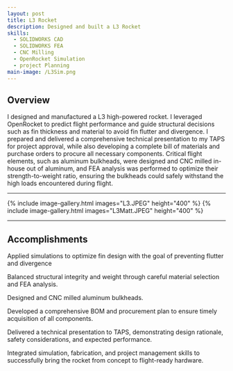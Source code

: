 ```yaml
---
layout: post
title: L3 Rocket
description: Designed and built a L3 Rocket
skills: 
  - SOLIDWORKS CAD
  - SOLIDWORKS FEA
  - CNC Milling
  - OpenRocket Simulation
  - project Planning
main-image: /L3Sim.png
---
```


## Overview
I designed and manufactured a L3 high-powered rocket. I leveraged OpenRocket to predict flight performance and guide structural decisions such as fin thickness and material to avoid fin flutter and divergence. I prepared and delivered a comprehensive technical presentation to my TAPS for project approval, while also developing a complete bill of materials and purchase orders to procure all necessary components. Critical flight elements, such as aluminum bulkheads, were designed and CNC milled in-house out of aluminum, and FEA analysis was performed to optimize their strength-to-weight ratio, ensuring the bulkheads could safely withstand the high loads encountered during flight.

---

{% include image-gallery.html images="L3.JPEG" height="400" %}
{% include image-gallery.html images="L3Matt.JPEG" height="400" %}

---

## Accomplishments
Applied simulations to optimize fin design with the goal of preventing flutter and divergence

Balanced structural integrity and weight through careful material selection and FEA analysis.

Designed and CNC milled aluminum bulkheads.

Developed a comprehensive BOM and procurement plan to ensure timely acquisition of all components.

Delivered a technical presentation to TAPS, demonstrating design rationale, safety considerations, and expected performance.

Integrated simulation, fabrication, and project management skills to successfully bring the rocket from concept to flight-ready hardware.
